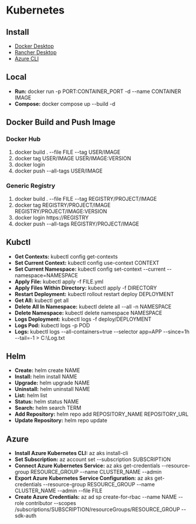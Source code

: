 # Kubernetes

## Install

* [Docker Desktop](https://www.docker.com/products/docker-desktop)
* [Rancher Desktop](https://rancherdesktop.io)
* [Azure CLI](https://docs.microsoft.com/cli/azure/install-azure-cli-windows)

## Local

* **Run:** docker run -p PORT:CONTAINER_PORT -d --name CONTAINER IMAGE
* **Compose:** docker compose up --build -d

## Docker Build and Push Image

### Docker Hub

1. docker build . --file FILE --tag USER/IMAGE
2. docker tag USER/IMAGE USER/IMAGE:VERSION
3. docker login
4. docker push --all-tags USER/IMAGE

### Generic Registry

1. docker build . --file FILE --tag REGISTRY/PROJECT/IMAGE
2. docker tag REGISTRY/PROJECT/IMAGE REGISTRY/PROJECT/IMAGE:VERSION
3. docker login https://REGISTRY
4. docker push --all-tags REGISTRY/PROJECT/IMAGE

## Kubctl

* **Get Contexts:** kubectl config get-contexts
* **Set Current Context:** kubectl config use-context CONTEXT
* **Set Current Namespace:** kubectl config set-context --current --namespace=NAMESPACE
* **Apply File:** kubectl apply -f FILE.yml
* **Apply Files Within Directory:** kubectl apply -f DIRECTORY
* **Restart Deployment:** kubectl rollout restart deploy DEPLOYMENT
* **Get All:** kubectl get all
* **Delete All In Namespace:** kubectl delete all --all -n NAMESPACE
* **Delete Namespace:** kubectl delete namespace NAMESPACE
* **Logs Deployment:** kubectl logs -f deploy/DEPLOYMENT
* **Logs Pod:** kubectl logs -p POD
* **Logs:** kubectl logs --all-containers=true --selector app=APP --since=1h --tail=-1 > C:\Log.txt

## Helm

* **Create:** helm create NAME
* **Install:** helm install NAME
* **Upgrade:** helm upgrade NAME
* **Uninstall:** helm uninstall NAME
* **List:** helm list
* **Status:** helm status NAME
* **Search:** helm search TERM
* **Add Repository:** helm repo add REPOSITORY_NAME REPOSITORY_URL
* **Update Repository:** helm repo update

## Azure

* **Install Azure Kubernetes CLI:** az aks install-cli
* **Set Subscription:** az account set --subscription SUBSCRIPTION
* **Connect Azure Kubernetes Service:** az aks get-credentials --resource-group RESOURCE_GROUP --name CLUSTER_NAME --admin
* **Export Azure Kubernetes Service Configuration:** az aks get-credentials --resource-group RESOURCE_GROUP --name CLUSTER_NAME --admin --file FILE
* **Create Azure Credentials:** az ad sp create-for-rbac --name NAME --role contributor --scopes /subscriptions/SUBSCRIPTION/resourceGroups/RESOURCE_GROUP --sdk-auth
